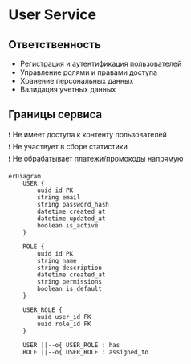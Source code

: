 # User Service

## Ответственность
- Регистрация и аутентификация пользователей
- Управление ролями и правами доступа
- Хранение персональных данных
- Валидация учетных данных

## Границы сервиса
❗ Не имеет доступа к контенту пользователей  
❗ Не участвует в сборе статистики  
❗ Не обрабатывает платежи/промокоды напрямую

```mermaid
erDiagram
    USER {
        uuid id PK
        string email
        string password_hash
        datetime created_at
        datetime updated_at
        boolean is_active
    }
    
    ROLE {
        uuid id PK
        string name
        string description
        datetime created_at
        string permissions
        boolean is_default
    }
    
    USER_ROLE {
        uuid user_id FK
        uuid role_id FK
    }
    
    USER ||--o{ USER_ROLE : has
    ROLE ||--o{ USER_ROLE : assigned_to
```

